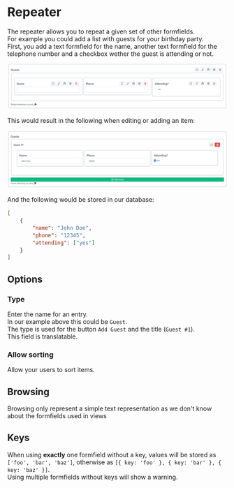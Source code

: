 # Repeater

The repeater allows you to repeat a given set of other formfields.  
For example you could add a list with guests for your birthday party.  
First, you add a text formfield for the name, another text formfield for the telephone number and a checkbox wether the guest is attending or not.

![Repeater in the BREAD builder](../.gitbook/assets/bread/formfields/repeater/repeater-builder.png) 

This would result in the following when editing or adding an item:

![Repeater in a BREAD](../.gitbook/assets/bread/formfields/repeater/repeater-bread.png) 

And the following would be stored in our database:

```json
[
    {
        "name": "John Doe",
        "phone": "12345",
        "attending": ["yes"]
    }
]
```

## Options

### Type

Enter the name for an entry.    
In our example above this could be `Guest`.  
The type is used for the button `Add Guest` and the title (`Guest #1`).  
This field is translatable.

### Allow sorting

Allow your users to sort items.

## Browsing

Browsing only represent a simple text representation as we don't know about the formfields used in views

## Keys

When using **exactly** one formfield without a key, values will be stored as `['foo', 'bar', 'baz']`, otherwise as `[{ key: 'foo' }, { key: 'bar' }, { key: 'baz' }]`.  
Using multiple formfields without keys will show a warning.